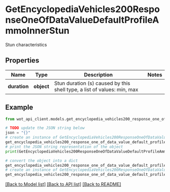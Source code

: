 # GetEncyclopediaVehicles200ResponseOneOfDataValueDefaultProfileAmmoInnerStun

Stun characteristics

## Properties

Name | Type | Description | Notes
------------ | ------------- | ------------- | -------------
**duration** | **object** | Stun duration (s) caused by this shell type, a list of values: min, max | 

## Example

```python
from wot_api_client.models.get_encyclopedia_vehicles200_response_one_of_data_value_default_profile_ammo_inner_stun import GetEncyclopediaVehicles200ResponseOneOfDataValueDefaultProfileAmmoInnerStun

# TODO update the JSON string below
json = "{}"
# create an instance of GetEncyclopediaVehicles200ResponseOneOfDataValueDefaultProfileAmmoInnerStun from a JSON string
get_encyclopedia_vehicles200_response_one_of_data_value_default_profile_ammo_inner_stun_instance = GetEncyclopediaVehicles200ResponseOneOfDataValueDefaultProfileAmmoInnerStun.from_json(json)
# print the JSON string representation of the object
print(GetEncyclopediaVehicles200ResponseOneOfDataValueDefaultProfileAmmoInnerStun.to_json())

# convert the object into a dict
get_encyclopedia_vehicles200_response_one_of_data_value_default_profile_ammo_inner_stun_dict = get_encyclopedia_vehicles200_response_one_of_data_value_default_profile_ammo_inner_stun_instance.to_dict()
# create an instance of GetEncyclopediaVehicles200ResponseOneOfDataValueDefaultProfileAmmoInnerStun from a dict
get_encyclopedia_vehicles200_response_one_of_data_value_default_profile_ammo_inner_stun_from_dict = GetEncyclopediaVehicles200ResponseOneOfDataValueDefaultProfileAmmoInnerStun.from_dict(get_encyclopedia_vehicles200_response_one_of_data_value_default_profile_ammo_inner_stun_dict)
```
[[Back to Model list]](../README.md#documentation-for-models) [[Back to API list]](../README.md#documentation-for-api-endpoints) [[Back to README]](../README.md)


